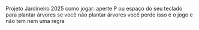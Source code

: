 Projeto Jardineiro 2025
como jogar:
aperte P ou espaço do seu teclado para plantar árvores
se você não plantar árvores você perde
isso é o jogo
e não tem nem uma regra
